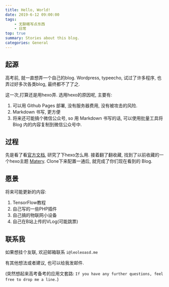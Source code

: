 ```yaml
---
title: Hello, World!
date: 2019-6-12 09:00:00
tags:
    - 无聊瞎写点东西
    - 日常
top: true
summary: Stories about this blog.
categories: General
---
```


## 起源

高考前, 就一直想弄一个自己的blog. Wordpress, typeecho, 试过了许多程序, 也弄过好多次各类blog, 最终都不了了之.

这一次,打算还是用hexo弄. 选用hexo的原因呢, 主要有:
1. 可以用 Github Pages 部署, 没有服务器费用, 没有被攻击的风险.
2. Markdown 书写, 更方便
3. 将来还可能搞个微信公众号, so 用 Markdown 书写的话, 可以使用批量工具将 Blog 内的内容复制到微信公众号中.

## 过程

先是看了看[官方文档](hexo.io), 研究了下hexo怎么用. 接着翻了翻收藏, 找到了以前收藏的一个hexo主题 [Matery](https://github.com/blinkfox/hexo-theme-matery). Clone下来配置一通后, 就完成了你们现在看到的 Blog.

## 愿景

将来可能更新的内容:
1. TensorFlow教程
2. 自己写的一些PHP插件
3. 自己搞的物联网小设备
4. 自己在B站上传的VLog(可能跳票)

## 联系我

如果想挂个友联, 欢迎邮箱联系 `i@leoleoasd.me`

有其他想法或者建议, 也可以给我发邮件.

(突然想起来高考备考的应用文套路:  `If you have any further questions, feel free to drop me a line.`)